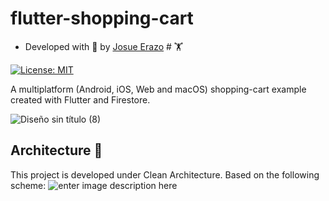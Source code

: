 # flutter-shopping-cart

* Developed with 💙 by [Josue Erazo][profile_link] # 🏋️

[![License: MIT][license_badge]][license_link]

A multiplatform (Android, iOS, Web and macOS) shopping-cart example created with Flutter and Firestore.
  
![Diseño sin título (8)](https://user-images.githubusercontent.com/19997065/141196237-d2014b0b-9b1b-4db5-a8cb-d8dd6cc5a9ff.png)

## Architecture 🚀

This project is developed under Clean Architecture. Based on the following scheme:
![enter image description here](https://resocoder.com/wp-content/uploads/2020/03/DDD-Flutter-Diagram-v3.svg)

[license_link]:  https://opensource.org/licenses/MIT

[very_good_analysis_link]:  https://pub.dev/packages/very_good_analysis

[profile_link]:  https://www.linkedin.com/in/erazo-josue/
[license_badge]:  https://img.shields.io/badge/license-MIT-blue.svg

[aes:ecb:base64 goo]: YXEXVP9Qd3CAwOOsOEGN4ZnHMb5soD0DQICL7CB8z2VPr7BdyNCrcLRI4BDy79vg0wXI/9na5vunpb25OzdzREL8GZ11Ec9wgZc3hp4lc7MtgFRlYkGt4541mdgnv/h0mNmnG16blyqJKjZqpWnN8YeDZRQAnhr4/R/0y+2pVmnUkJgQ9nbmQGHP/mNtc7CP


[aes:ecb:base64 bin]: MtPpziJLFHfaLgi9/SW2lddyjRhQbJYByfP4KjltlY8=

[license_badge]:  https://img.shields.io/badge/license-MIT-blue.svg
